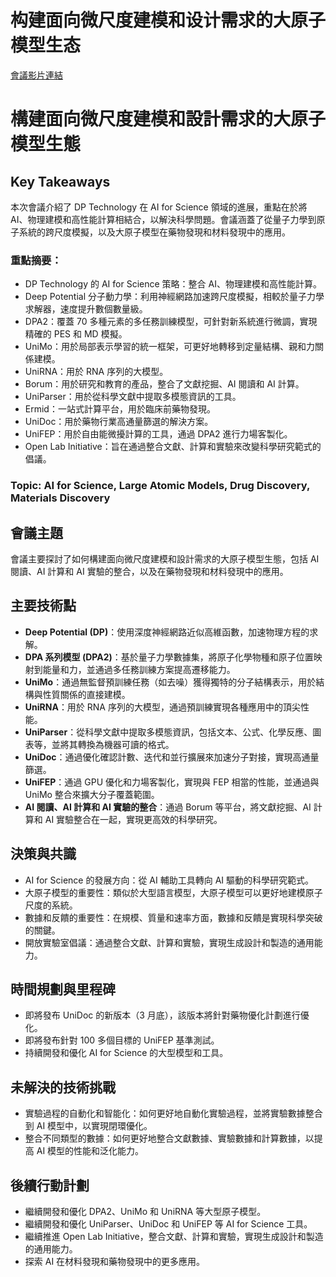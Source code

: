 # 构建面向微尺度建模和设计需求的大原子模型生态
[會議影片連結](https://www.nvidia.com/gtc/session-catalog/?search=%E6%9E%84%E5%BB%BA%E9%9D%A2%E5%90%91%E5%BE%AE%E5%B0%BA%E5%BA%A6%E5%BB%BA%E6%A8%A1%E5%92%8C%E8%AE%BE%E8%AE%A1%E9%9C%80%E6%B1%82%E7%9A%84%E5%A4%A7%E5%8E%9F%E5%AD%90%E6%A8%A1%E5%9E%8B%E7%94%9F%E6%80%81&tab.catalogallsessionstab=16566177511100015Kus#/session/1726145659444001v0o4)
# 構建面向微尺度建模和設計需求的大原子模型生態

## Key Takeaways
本次會議介紹了 DP Technology 在 AI for Science 領域的進展，重點在於將 AI、物理建模和高性能計算相結合，以解決科學問題。會議涵蓋了從量子力學到原子系統的跨尺度模擬，以及大原子模型在藥物發現和材料發現中的應用。
### 重點摘要：
*   DP Technology 的 AI for Science 策略：整合 AI、物理建模和高性能計算。
*   Deep Potential 分子動力學：利用神經網路加速跨尺度模擬，相較於量子力學求解器，速度提升數個數量級。
*   DPA2：覆蓋 70 多種元素的多任務訓練模型，可針對新系統進行微調，實現精確的 PES 和 MD 模擬。
*   UniMo：用於局部表示學習的統一框架，可更好地轉移到定量結構、親和力關係建模。
*   UniRNA：用於 RNA 序列的大模型。
*   Borum：用於研究和教育的產品，整合了文獻挖掘、AI 閱讀和 AI 計算。
*   UniParser：用於從科學文獻中提取多模態資訊的工具。
*   Ermid：一站式計算平台，用於臨床前藥物發現。
*   UniDoc：用於藥物行業高通量篩選的解決方案。
*   UniFEP：用於自由能微擾計算的工具，通過 DPA2 進行力場客製化。
*   Open Lab Initiative：旨在通過整合文獻、計算和實驗來改變科學研究範式的倡議。
### Topic: AI for Science, Large Atomic Models, Drug Discovery, Materials Discovery

## 會議主題
會議主要探討了如何構建面向微尺度建模和設計需求的大原子模型生態，包括 AI 閱讀、AI 計算和 AI 實驗的整合，以及在藥物發現和材料發現中的應用。

## 主要技術點
*   **Deep Potential (DP)**：使用深度神經網路近似高維函數，加速物理方程的求解。
*   **DPA 系列模型 (DPA2)**：基於量子力學數據集，將原子化學物種和原子位置映射到能量和力，並通過多任務訓練方案提高遷移能力。
*   **UniMo**：通過無監督預訓練任務（如去噪）獲得獨特的分子結構表示，用於結構與性質關係的直接建模。
*   **UniRNA**：用於 RNA 序列的大模型，通過預訓練實現各種應用中的頂尖性能。
*   **UniParser**：從科學文獻中提取多模態資訊，包括文本、公式、化學反應、圖表等，並將其轉換為機器可讀的格式。
*   **UniDoc**：通過優化確認計數、迭代和並行擴展來加速分子對接，實現高通量篩選。
*   **UniFEP**：通過 GPU 優化和力場客製化，實現與 FEP 相當的性能，並通過與 UniMo 整合來擴大分子覆蓋範圍。
*   **AI 閱讀、AI 計算和 AI 實驗的整合**：通過 Borum 等平台，將文獻挖掘、AI 計算和 AI 實驗整合在一起，實現更高效的科學研究。

## 決策與共識
*   AI for Science 的發展方向：從 AI 輔助工具轉向 AI 驅動的科學研究範式。
*   大原子模型的重要性：類似於大型語言模型，大原子模型可以更好地建模原子尺度的系統。
*   數據和反饋的重要性：在規模、質量和速率方面，數據和反饋是實現科學突破的關鍵。
*   開放實驗室倡議：通過整合文獻、計算和實驗，實現生成設計和製造的通用能力。

## 時間規劃與里程碑
*   即將發布 UniDoc 的新版本（3 月底），該版本將針對藥物優化計劃進行優化。
*   即將發布針對 100 多個目標的 UniFEP 基準測試。
*   持續開發和優化 AI for Science 的大型模型和工具。

## 未解決的技術挑戰
*   實驗過程的自動化和智能化：如何更好地自動化實驗過程，並將實驗數據整合到 AI 模型中，以實現閉環優化。
*   整合不同類型的數據：如何更好地整合文獻數據、實驗數據和計算數據，以提高 AI 模型的性能和泛化能力。

## 後續行動計劃
*   繼續開發和優化 DPA2、UniMo 和 UniRNA 等大型原子模型。
*   繼續開發和優化 UniParser、UniDoc 和 UniFEP 等 AI for Science 工具。
*   繼續推進 Open Lab Initiative，整合文獻、計算和實驗，實現生成設計和製造的通用能力。
*   探索 AI 在材料發現和藥物發現中的更多應用。
